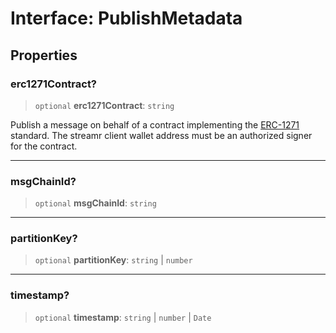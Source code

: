 # Interface: PublishMetadata

## Properties

### erc1271Contract?

> `optional` **erc1271Contract**: `string`

Publish a message on behalf of a contract implementing the [ERC-1271](https://eips.ethereum.org/EIPS/eip-1271)
standard. The streamr client wallet address must be an authorized signer for the contract.

***

### msgChainId?

> `optional` **msgChainId**: `string`

***

### partitionKey?

> `optional` **partitionKey**: `string` \| `number`

***

### timestamp?

> `optional` **timestamp**: `string` \| `number` \| `Date`
